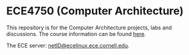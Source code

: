 # ECE4750 (Computer Architecture)

This repository is for the Computer Architecture projects, labs and discussions.
The course information can be found [here](https://www.csl.cornell.edu/courses/ece4750/).

The ECE server: netID@ecelinux.ece.cornell.edu.

